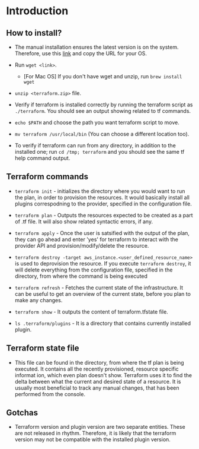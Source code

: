 # Introduction

## How to install?

* The manual installation ensures the latest version is on the system.
Therefore, use this [link](https://www.terraform.io/downloads.html)
and copy the URL for your OS.

* Run `wget <link>`.
  * [For Mac OS] If you don't have wget and unzip, run `brew install wget`

* `unzip <terraform.zip>` file.

* Verify if terraform is installed correctly by running the terraform script as
`./terraform`. You should see an output showing related to tf commands.

* `echo $PATH` and choose the path you want terraform script to move.

* `mv terraform /usr/local/bin` (You can choose a different location too).

* To verify if terraform can run from any directory, in addition to the
installed one; run `cd /tmp; terraform` and you should see the same tf
help command output.

## Terraform commands

* `terraform init` - initializes the directory where you would want to run the
plan, in order to provision the resources. It would basically install all 
plugins correspodning to the provider, specified in the configuration file.

* `terraform plan` - Outputs the resources expected to be created as a part of
.tf file. It will also show related syntactic errors, if any.

* `terraform apply` - Once the user is satsified with the output of the plan, 
they can go ahead and enter 'yes' for terraform to interact with the provider
API and provision/modify/delete the resource.

* `terraform destroy -target aws_instance.<user_defined_resource_name>` is used
to deprovision the resource. If you execute `terraform destroy`, it will delete
everything from the configuration file, specified in the directory, from where
the command is being executed

* `terraform refresh` - Fetches the current state of the infrastructure. It can
be useful to get an overview of the current state, before you plan to make any
changes.

* `terraform show` - It outputs the content of terraform.tfstate file.

* `ls .terraform/plugins` - It is a directory that contains currently installed
plugin.

## Terraform state file

* This file can be found in the directory, from where the tf plan is being 
executed. It contains all the recently provisioned, resource specific informat
ion, which even plan doesn't show. Terraform uses it to find the delta between
what the current and desired state of a resource. It is usually most beneficial
to track any manual changes, that has been performed from the console.

## Gotchas

* Terraform version and plugin version are two separate entities. These are not
released in rhythm. Therefore, it is likely that the terraform version may not
be compatible with the installed plugin version.

